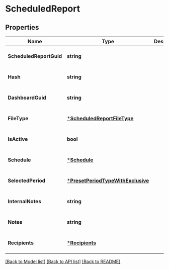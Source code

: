 # ScheduledReport

## Properties
Name | Type | Description | Notes
------------ | ------------- | ------------- | -------------
**ScheduledReportGuid** | **string** |  | [optional] [default to null]
**Hash** | **string** |  | [optional] [default to null]
**DashboardGuid** | **string** |  | [optional] [default to null]
**FileType** | [***ScheduledReportFileType**](ScheduledReportFileType.md) |  | [optional] [default to null]
**IsActive** | **bool** |  | [optional] [default to null]
**Schedule** | [***Schedule**](Schedule.md) |  | [optional] [default to null]
**SelectedPeriod** | [***PresetPeriodTypeWithExclusive**](PresetPeriodTypeWithExclusive.md) |  | [optional] [default to null]
**InternalNotes** | **string** |  | [optional] [default to null]
**Notes** | **string** |  | [optional] [default to null]
**Recipients** | [***Recipients**](Recipients.md) |  | [optional] [default to null]

[[Back to Model list]](../README.md#documentation-for-models) [[Back to API list]](../README.md#documentation-for-api-endpoints) [[Back to README]](../README.md)


